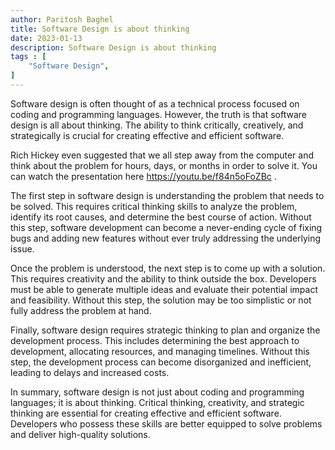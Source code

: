 ```yaml
---
author: Paritosh Baghel
title: Software Design is about thinking
date: 2023-01-13
description: Software Design is about thinking
tags : [
    "Software Design",
]
---
```


Software design is often thought of as a technical process focused on coding and programming languages. However, the truth is that software design is all about thinking. The ability to think critically, creatively, and strategically is crucial for creating effective and efficient software.

Rich Hickey even suggested that we all step away from the computer and think about the problem for hours, days, or months in order to solve it. You can watch the presentation here https://youtu.be/f84n5oFoZBc .

The first step in software design is understanding the problem that needs to be solved. This requires critical thinking skills to analyze the problem, identify its root causes, and determine the best course of action. Without this step, software development can become a never-ending cycle of fixing bugs and adding new features without ever truly addressing the underlying issue.

Once the problem is understood, the next step is to come up with a solution. This requires creativity and the ability to think outside the box. Developers must be able to generate multiple ideas and evaluate their potential impact and feasibility. Without this step, the solution may be too simplistic or not fully address the problem at hand.

Finally, software design requires strategic thinking to plan and organize the development process. This includes determining the best approach to development, allocating resources, and managing timelines. Without this step, the development process can become disorganized and inefficient, leading to delays and increased costs.

In summary, software design is not just about coding and programming languages; it is about thinking. Critical thinking, creativity, and strategic thinking are essential for creating effective and efficient software. Developers who possess these skills are better equipped to solve problems and deliver high-quality solutions.
